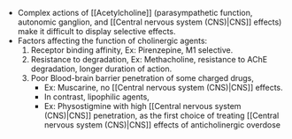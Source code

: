 - Complex actions of [[Acetylcholine]] (parasympathetic function, autonomic ganglion, and [[Central nervous system (CNS)|CNS]] effects) make it difficult to display selective effects.
- Factors affecting the function of cholinergic agents: 
	1. Receptor binding affinity, Ex: Pirenzepine, M1 selective. 
	2. Resistance to degradation, Ex: Methacholine, resistance to AChE degradation, longer duration of action. 
	3. Poor Blood-brain barrier penetration of some charged drugs,
		- Ex: Muscarine, no [[Central nervous system (CNS)|CNS]] effects. 
		- In contrast, lipophilic agents, 
		- Ex: Physostigmine with high [[Central nervous system (CNS)|CNS]] penetration, as the first choice of treating [[Central nervous system (CNS)|CNS]] effects of anticholinergic overdose